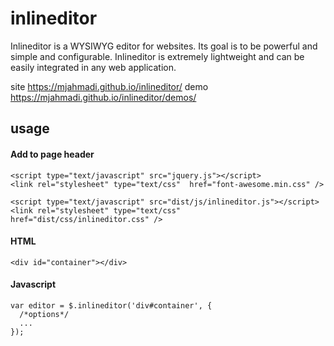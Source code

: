 # inlineditor
Inlineditor is a WYSIWYG editor for websites. Its goal is to be powerful and simple and configurable. Inlineditor is extremely lightweight and can be easily integrated in any web application.

site https://mjahmadi.github.io/inlineditor/
demo https://mjahmadi.github.io/inlineditor/demos/

## usage


#### Add to page header
```
<script type="text/javascript" src="jquery.js"></script>
<link rel="stylesheet" type="text/css"  href="font-awesome.min.css" />

<script type="text/javascript" src="dist/js/inlineditor.js"></script>
<link rel="stylesheet" type="text/css"  href="dist/css/inlineditor.css" />
```

#### HTML
```
<div id="container"></div>
```

#### Javascript
```
var editor = $.inlineditor('div#container', {
  /*options*/
  ...
});
```
